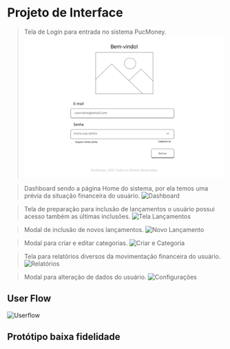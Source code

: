 # Projeto de Interface

> Tela de Login para entrada no sistema PucMoney.
> ![Login](./img/01login.jpg)

> Dashboard sendo a página Home do sistema, por ela temos uma prévia da situação financeira do usuário.
> ![Dashboard](.img/02dashboard.jpg)

> Tela de preparação para inclusão de lançamentos o usuário possui acesso também as últimas inclusões.
> ![Tela Lançamentos](.img/03home-lancamentos.jpg)

> Modal de inclusão de novos lançamentos.
> ![Novo Lançamento](.img/05home-novolancamento.jpg)

> Modal para criar e editar categorias.
> ![Criar e Categoria](.img/06home-novolancamento-cat.jpg)

> Tela para relatórios diversos da movimentação financeira do usuário.
> ![Relatórios](.img/04home-relatorios.jpg)

> Modal para alteração de dados do usuário.
> ![Configurações](.img/07home-configuracoes.jpg)

## User Flow

![Userflow](.img/userflow-pucmoney.png "Userflow")

## Protótipo baixa fidelidade
